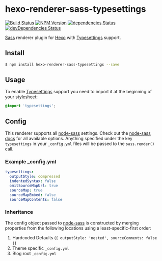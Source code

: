 # hexo-renderer-sass-typesettings

[![Build Status](https://travis-ci.org/vandreleal/hexo-renderer-sass-typesettings.svg)](https://travis-ci.org/vandreleal/hexo-renderer-sass-typesettings)
[![NPM Version](https://badge.fury.io/js/hexo-renderer-sass-typesettings.svg)](http://badge.fury.io/js/hexo-renderer-sass-typesettings)
[![dependencies Status](https://david-dm.org/vandreleal/hexo-renderer-sass-typesettings/status.svg)](https://david-dm.org/vandreleal/hexo-renderer-sass-typesettings)
[![devDependencies Status](https://david-dm.org/vandreleal/hexo-renderer-sass-typesettings/dev-status.svg)](https://david-dm.org/vandreleal/hexo-renderer-sass-typesettings?type=dev)

[Sass] renderer plugin for [Hexo] with [Typesettings] support.

## Install
```sh
$ npm install hexo-renderer-sass-typesettings --save
```

## Usage
To enable [Typesettings] support you need to import it at the beginning of your stylesheet:

``` scss
@import 'typesettings';
```

## Config
This renderer supports all [node-sass] settings. Check out the [node-sass docs] for all available options. Anything specified under the key `typesettings` in your `_config.yml` files will
be passed to the `sass.render()` call.

### Example _config.yml
```yaml
typesettings:
  outputStyle: compressed
  indentedSyntax: false
  omitSourceMapUrl: true
  sourceMap: true
  sourceMapEmbed: false
  sourceMapContents: false
```

### Inheritance
The config object passed to [node-sass] is constructed by merging properties from
the following locations using a least-specific-first order:

1. Hardcoded Defaults (`{ outputStyle: 'nested', sourceComments: false }`)
2. Theme specific `_config.yml`
3. Blog root `_config.yml`

[Hexo]: http://hexo.io/
[Sass]: http://sass-lang.com/
[Typesettings]: http://typesettings.io/
[node-sass]: https://github.com/sass/node-sass
[node-sass docs]: https://github.com/sass/node-sass#options
